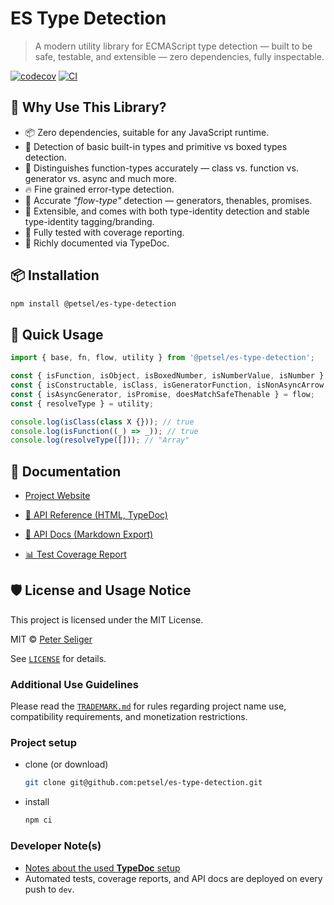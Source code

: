 # ES Type Detection

> A modern utility library for ECMAScript type detection — built to be safe, testable, and extensible — zero dependencies, fully inspectable.

<!--[![codecov](https://codecov.io/gh/petsel/es-type-detection/branch/dev/graph/badge.svg)](https://codecov.io/gh/petsel/es-type-detection) [![CI](https://github.com/petsel/es-type-detection/actions/workflows/deploy.yml/badge.svg)](https://github.com/petsel/es-type-detection/actions/workflows/deploy.yml)-->

[![codecov](https://codecov.io/gh/petsel/es-type-detection/branch/dev/graph/badge.svg)](https://codecov.io/gh/petsel/es-type-detection) [![CI](https://github.com/petsel/es-type-detection/actions/workflows/deploy.yml/badge.svg)](https://github.com/petsel/es-type-detection/actions)

## 🎁 Why Use This Library?

- 📦 Zero dependencies, suitable for any JavaScript runtime.
- 🔢 Detection of basic built-in types and primitive vs boxed types detection.
- 🧠 Distinguishes function-types accurately — class vs. function vs. generator vs. async and much more.
- 🔥 Fine grained error-type detection.
- 🌊 Accurate _"flow-type"_ detection — generators, thenables, promises.
- 🧩 Extensible, and comes with both type-identity detection and stable type-identity tagging/branding.
- 🧪 Fully tested with coverage reporting.
- 📘 Richly documented via TypeDoc.

## 📦 Installation

```bash
npm install @petsel/es-type-detection
```

## 🚀 Quick Usage

```js
import { base, fn, flow, utility } from '@petsel/es-type-detection';

const { isFunction, isObject, isBoxedNumber, isNumberValue, isNumber } = base;
const { isConstructable, isClass, isGeneratorFunction, isNonAsyncArrow } = fn;
const { isAsyncGenerator, isPromise, doesMatchSafeThenable } = flow;
const { resolveType } = utility;

console.log(isClass(class X {})); // true
console.log(isFunction((_) => _)); // true
console.log(resolveType([])); // "Array"
```

## 📘 Documentation

- [Project Website](https://petsel.github.io/es-type-detection/)

- [📘 API Reference (HTML, TypeDoc)](https://petsel.github.io/es-type-detection/api/html/index.html)
- [📄 API Docs (Markdown Export)](https://petsel.github.io/es-type-detection/api/markdown/modules.md)
- [📊 Test Coverage Report](https://petsel.github.io/es-type-detection/coverage/index.html)

## 🛡 License and Usage Notice

This project is licensed under the MIT License.

MIT © [Peter Seliger](https://github.com/petsel)

See [`LICENSE`](./LICENSE) for details.

### Additional Use Guidelines

Please read the [`TRADEMARK.md`](./TRADEMARK.md) for rules regarding project name use, compatibility requirements, and monetization restrictions.

### Project setup

- clone (or download)
  ```bash
  git clone git@github.com:petsel/es-type-detection.git
  ```
- install
  ```bash
  npm ci
  ```

### Developer Note(s)

- [Notes about the used **TypeDoc** setup](./README_typedoc.md)
- Automated tests, coverage reports, and API docs are deployed on every push to `dev`.
